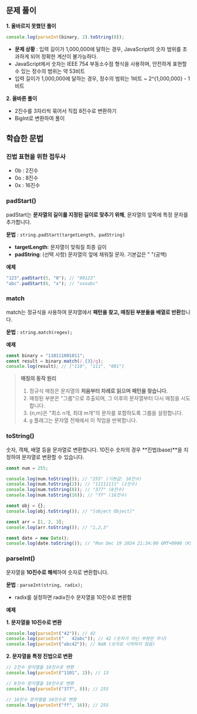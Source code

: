 ## 문제 풀이

**1. 올바르지 못했던 풀이**

```js
console.log(parseInt(binary, 2).toString(8));
```

- **문제 상황** : 입력 길이가 1,000,000에 달하는 경우, JavaScript의 숫자 범위를 초과하게 되어 정확한 계산이 불가능하다.
- JavaScript에서 숫자는 IEEE 754 부동소수점 형식을 사용하며, 안전하게 표현할 수 있는 정수의 범위는 약 53비트
- 입력 길이가 1,000,000에 달하는 경우, 정수의 범위는 1비트 ~ 2^{1,000,000} - 1비트

**2. 올바른 풀이**

- 2진수를 3자리씩 묶어서 직접 8진수로 변환하기
- BigInt로 변환하여 풀이

## 학습한 문법

### 진법 표현을 위한 접두사

- 0b : 2진수
- 0o : 8진수
- 0x : 16진수

### padStart()

padStart는 **문자열의 길이를 지정된 길이로 맞추기 위해**, 문자열의 앞쪽에 특정 문자를 추가합니다.

**문법** : `string.padStart(targetLength, padString)`

- **targetLength**: 문자열이 맞춰질 최종 길이
- **padString**: (선택 사항) 문자열의 앞에 채워질 문자. 기본값은 " "(공백)

**예제**

```js
"123".padStart(5, "0"); // "00123"
"abc".padStart(6, "x"); // "xxxabc"
```

### match

match는 정규식을 사용하여 문자열에서 **패턴을 찾고, 매칭된 부분들을 배열로 반환**합니다.

**문법** : `string.match(regex);`

**예제**

```js
const binary = "110111001011";
const result = binary.match(/.{3}/g);
console.log(result); // ["110", "111", "001"]
```

> **매칭의 동작 원리**
>
> 1. 정규식 매칭은 문자열의 **처음부터 차례로 읽으며 패턴을 찾습니다.**
> 2. 매칭된 부분은 "그룹"으로 추출되며, 그 이후의 문자열부터 다시 매칭을 시도합니다.
> 3. {n,m}은 "최소 n개, 최대 m개"의 문자를 포함하도록 그룹을 설정합니다.
> 4. g 플래그는 문자열 전체에서 이 작업을 반복합니다.

### toString()

숫자, 객체, 배열 등을 문자열로 변환합니다. 10진수 숫자의 경우 **진법(base)**을 지정하여 문자열로 변환할 수 있습니다.

```js
const num = 255;

console.log(num.toString()); // "255" (기본값: 10진수)
console.log(num.toString(2)); // "11111111" (2진수)
console.log(num.toString(8)); // "377" (8진수)
console.log(num.toString(16)); // "ff" (16진수)
```

```js
const obj = {};
console.log(obj.toString()); // "[object Object]"

const arr = [1, 2, 3];
console.log(arr.toString()); // "1,2,3"

const date = new Date();
console.log(date.toString()); // "Mon Dec 19 2024 21:34:00 GMT+0900 (KST)"
```

### parseInt()

문자열을 **10진수로 해석**하여 숫자로 변환합니다.

**문법** : `parseInt(string, radix);`

- radix를 설정하면 radix진수 문자열을 10진수로 변환함

**예제**

**1. 문자열을 10진수로 변환**

```js
console.log(parseInt("42")); // 42
console.log(parseInt("   42abc")); // 42 (숫자가 아닌 부분은 무시)
console.log(parseInt("abc42")); // NaN (숫자로 시작하지 않음)
```

**2. 문자열을 특정 진법으로 변환**

```js
// 2진수 문자열을 10진수로 변환
console.log(parseInt("1101", 2)); // 13

// 8진수 문자열을 10진수로 변환
console.log(parseInt("377", 8)); // 255

// 16진수 문자열을 10진수로 변환
console.log(parseInt("ff", 16)); // 255
```
